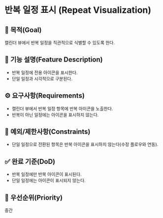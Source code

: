 # 반복 일정 표시 (Repeat Visualization)

## 🎯 목적(Goal)

캘린더 뷰에서 반복 일정을 직관적으로 식별할 수 있도록 한다.

## 📘 기능 설명(Feature Description)

- 반복 일정에 전용 아이콘을 표시한다.
- 단일 일정과 시각적으로 구분된다.

## ⚙️ 요구사항(Requirements)

- 캘린더 뷰에서 반복 일정 항목에 반복 아이콘을 노출한다.
- 반복이 아닌 일정에는 아이콘을 표시하지 않는다.

## 🧩 예외/제한사항(Constraints)

- 단일 일정으로 전환된 항목은 반복 아이콘을 표시하지 않는다(수정 플로우와 연동).

## ✅ 완료 기준(DoD)

- 반복 일정에만 반복 아이콘이 표시된다.
- 단일 일정에는 아이콘이 표시되지 않는다.

## 🧠 우선순위(Priority)

중간
